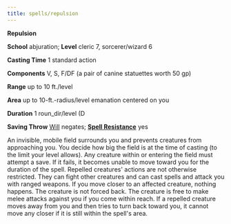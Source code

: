 ```yaml
---
title: spells/repulsion
---
```

 **Repulsion**

**School** abjuration; **Level** cleric 7, sorcerer/wizard 6

**Casting Time** 1 standard action

**Components** V, S, F/DF (a pair of canine statuettes worth 50 gp)

**Range** up to 10 ft./level

**Area** up to 10-ft.-radius/level emanation centered on you

**Duration** 1 roun_dir/level (D

**Saving Throw** [Will](../combat#_will) negates; **[Spell Resistance](../glossary#_spell-resistance)** yes

An invisible, mobile field surrounds you and prevents creatures from approaching you. You decide how big the field is at the time of casting (to the limit your level allows). Any creature within or entering the field must attempt a save. If it fails, it becomes unable to move toward you for the duration of the spell. Repelled creatures' actions are not otherwise restricted. They can fight other creatures and can cast spells and attack you with ranged weapons. If you move closer to an affected creature, nothing happens. The creature is not forced back. The creature is free to make melee attacks against you if you come within reach. If a repelled creature moves away from you and then tries to turn back toward you, it cannot move any closer if it is still within the spell's area.


